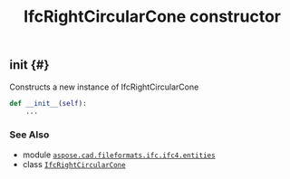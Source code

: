 ﻿---
title: IfcRightCircularCone constructor
second_title: Aspose.CAD for Python via .NET API References
description: 
type: docs
weight: 10
url: /python-net/aspose.cad.fileformats.ifc.ifc4.entities/ifcrightcircularcone/__init__/
is_root: false
---

## __init__ {#}

Constructs a new instance of IfcRightCircularCone



```python
def __init__(self):
    ...
```





### See Also
* module [`aspose.cad.fileformats.ifc.ifc4.entities`](../../)
* class [`IfcRightCircularCone`](/cad/python-net/aspose.cad.fileformats.ifc.ifc4.entities/ifcrightcircularcone)
